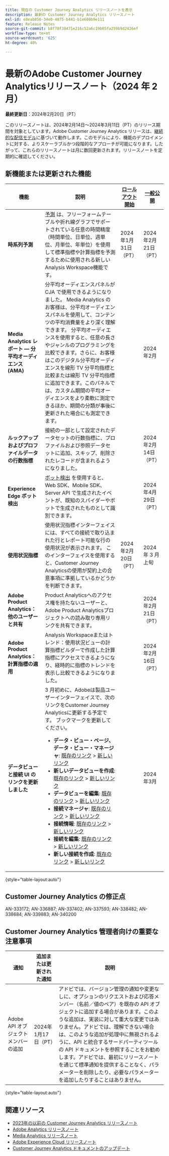 ```yaml
---
title: 現在の Customer Journey Analytics リリースノートを表示
description: 最新の Customer Journey Analytics リリースノート
exl-id: e8eab856-34e0-4875-b441-b1e680b9e111
feature: Release Notes
source-git-commit: b8f70f38471e216c52a6c19b05fa259b9d2426ef
workflow-type: tm+mt
source-wordcount: '625'
ht-degree: 40%

---
```


# 最新のAdobe Customer Journey Analyticsリリースノート（2024 年 2 月）

**最終更新日**：2024年2月20日（PT）

このリリースノートは、2024年2月14日～2024年3月11日（PT）のリリース期間を対象としています。Adobe Customer Journey Analytics リリースは、[継続的な配信モデル](releases.md)に基づいて動作します。このモデルにより、機能のデプロイメントに対する、よりスケーラブルかつ段階的なアプローチが可能になります。したがって、これらのリリースノートは月に数回更新されます。リリースノートを定期的に確認してください。

## 新機能または更新された機能

| 機能 | 説明 | [ロールアウト開始](releases.md) | [一般公開](releases.md) |
| ----------- | ---------- | ------- | ---- |
| **時系列予測** | [予測](../analysis-workspace/c-forecast/forecasting.md) は、フリーフォームテーブルや折れ線グラフでサポートされている任意の時間精度（時間単位、日単位、週単位、月単位、年単位）を使用して標準指標や計算指標を予測するために使用される新しいAnalysis Workspace機能です。 | 2024年1月31日（PT） | 2024年2月21日（PT） |
| **Media Analytics レポート — 分平均オーディエンス (AMA)** | 分平均オーディエンスパネルが CJA で使用できるようになりました。 Media Analytics のお客様は、分平均オーディエンスパネルを使用して、コンテンツの平均消費量をより深く理解できます。 分平均オーディエンスを使用すると、任意の長さやジャンルのプログラミングを比較できます。さらに、お客様はこのデジタル分平均オーディエンスを線形 TV 分平均指標と比較または線形 TV 分平均指標に追加できます。このパネルでは、カスタム期間の平均オーディエンスをより柔軟に測定できるほか、期間の分類が事後に更新された場合にも測定できます。 |  | 2024年2月 |
| **ルックアップおよびプロファイルデータの行数指標** | 接続の一部として設定されたデータセットの行数指標に、プロファイルおよび参照データセットに追加、スキップ、削除されたレコードが含まれるようになりました。 |  | 2024年2月14日（PT） |
| **Experience Edge ボット検出** | [ボット検出](https://experienceleague.adobe.com/docs/experience-platform/datastreams/bot-detection.html) を使用すると、Web SDK、Mobile SDK、Server API で生成されたイベントが、既知のスパイダーやボットで生成されたものとして識別できます。 | | 2024年4月29日（PT） |
| **使用状況指標** | 使用状況指標インターフェイスには、すべての接続で取り込まれた行とレポート可能な行の使用状況が表示されます。 このインターフェイスを使用すると、Customer Journey Analyticsの使用が契約上の合意事項に準拠しているかどうかを判断できます。 | 2024年2月20日（PT） | 2024 年 3 月上旬 |
| **Adobe Product Analytics：他のユーザーと共有** | Product Analyticsへのアクセス権を持たないユーザーと、Adobe Product Analyticsプロジェクトへの読み取り専用リンクを共有できます。 |  | 2024年2月21日（PT） |
| **Adobe Product Analytics：計算指標の適用** | Analysis Workspaceまたはトレンド：使用状況ビューの計算指標ビルダーで作成した計算指標にアクセスできるようになり、経時的に指標のトレンドを表示し比較できるようになりました。 |  | 2024年2月16日（PT） |
| **データビューと接続 UI のリンクを更新しました** | 3 月初めに、Adobeは製品ユーザーインターフェイスで、次のリンクをCustomer Journey Analyticsに更新する予定です。 ブックマークを更新してください。<ul><li>**データ・ビュー・ページ、データ・ビュー・マネージャ**: [既存のリンク](https://experience.adobe.com/#/@aresstagevalidationco/platform/analytics/#/dataViewsCJA/manager) > [新しいリンク](https://experience.adobe.com/#/@org/platform/analytics/#/apps/data-management/data-views)</li><li>**新しいデータビューを作成**: [既存のリンク](https://experience.adobe.com/#/@aresstagevalidationco/platform/analytics/#/dataViewsCJA/new) > [新しいリンク](https://experience.adobe.com/#/@org/platform/analytics/#/apps/data-management/data-views/new)</li><li>**データビューを編集**: [既存のリンク](https://experience.adobe.com/#/@aresstagevalidationco/platform/analytics/#/dataViewsCJA/edit/dv_65b9f6eba2c6554743236e88) > [新しいリンク](https://experience.adobe.com/#/@aresemeavalidationco/platform/analytics/#/apps/data-management/data-views/dv_62fde2e158324f2803c9e5d6/edit)</li><li>**接続マネージャ**: [既存のリンク](https://experience.adobe.com/#/@aresstagevalidationco/platform/analytics/#/connections2/manager) > [新しいリンク](https://experience.adobe.com/#/@org/platform/analytics/#/apps/data-management/connections)</li><li>**接続情報**: [既存のリンク](https://experience.adobe.com/#/@aresstagevalidationco/platform/analytics/#/connections2/view/dg_66749c92-784b-45bb-b114-e9e8377a2fc1) > [新しいリンク](https://experience.adobe.com/#/@org/platform/analytics/#/apps/data-management/connections/dg_a2b297a6-9220-440d-a403-ee8fbf627cd8)</li><li>**接続を編集**: [既存のリンク](https://experience.adobe.com/#/@aresstagevalidationco/platform/analytics/#/connections2/edit/dg_66749c92-784b-45bb-b114-e9e8377a2fc1) > [新しいリンク](https://experience.adobe.com/#/@org/platform/analytics/#/apps/data-management/connections/dg_a2b297a6-9220-440d-a403-ee8fbf627cd8/edit)</li><li>**新しい接続を作成**: [既存のリンク](https://experience.adobe.com/#/@aresstagevalidationco/platform/analytics/#/connections2/new) > [新しいリンク](https://experience.adobe.com/#/@org/platform/analytics/#/apps/data-management/connections/new/edit)</li></ul> |  | 2024年3月 |

{style="table-layout:auto"}

## Customer Journey Analytics の修正点

AN-333172; AN-336887; AN-337402; AN-337593; AN-338482; AN-338684; AN-339883; AN-340200

## Customer Journey Analytics 管理者向けの重要な注意事項

| 通知 | 追加または更新された通知 | 説明 |
| --- | --- | --- |
| Adobe API オブジェクトメンバーの追加 | 2024年1月17日（PT） | アドビでは、バージョン管理の通知や変更なしに、オプションのリクエストおよび応答メンバー（名前／値のペア）を既存の API オブジェクトに追加する場合があります。このような追加は、実装に対して重大な変更ではありません。アドビでは、理解できない場合は、このような追加が処理中に無視されるように、API と統合するサードパーティツールの API ドキュメントを参照することをお勧めします。アドビでは、最初にリリースノートを通じて標準通知を提供することなく、パラメーターを削除したり、必要なパラメーターを追加したりすることはありません。 |

{style="table-layout:auto"}

## 関連リソース

* [2023年の以前の Customer Journey Analytics リリースノート](/help/release-notes/2023.md)
* [Adobe Analytics リリースノート](https://experienceleague.adobe.com/docs/analytics/release-notes/latest.html?lang=ja)
* [Media Analytics リリースノート](https://experienceleague.adobe.com/docs/media-analytics/using/additional-resources/release-notes.html?lang=ja)
* [Adobe Experience Cloud リリースノート](https://experienceleague.adobe.com/docs/release-notes/experience-cloud/current.html?lang=ja)
* [Customer Journey Analytics ドキュメントのアップデート](/help/release-notes/doc-changes.md)
